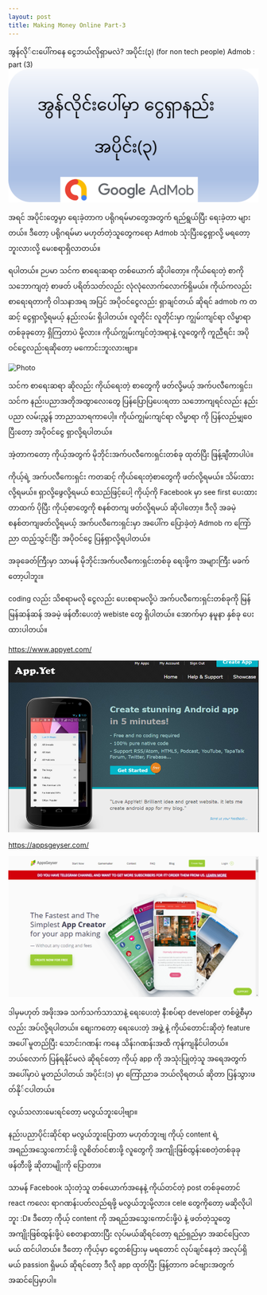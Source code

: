 ```yaml
---
layout: post
title: Making Money Online Part-3
---
```

အွန်လို်ငးပေါ်ကနေ ငွေဘယ်လိုရှာမလဲ? အပိုင်း(၃) (for non tech people) Admob : part (3)
![Photo](../images/social-preview/social-preview-making-money-part3.png)


အရင် အပိုင်းတွေမှာ ရေးခဲ့တာက ပရိုဂရမ်မာတွေအတွက် ရည်ရွယ်ပြီး ရေးခဲ့တာ များတယ်။ ဒီတော့ ပရိုဂရမ်မာ မဟုတ်တဲ့သူတွေကရော Admob သုံးပြီးငွေရှာလို့ မရတော့ဘူးလားလို့ မေးစရာရှိလာတယ်။


ရပါတယ်။ ဉပမာ သင်က စာရေးဆရာ တစ်ယောက် ဆိုပါတော့။ ကိုယ်ရေးတဲ့ စာကို သဘောကျတဲ့ စာဖတ် ပရိတ်သတ်လည်း လုံလုံလောက်လောက်ရှိမယ်။ ကိုယ်ကလည်း စာရေးရတာကို ဝါသနာအရ အပြင် အပိုဝင်ငွေလည်း ရှာချင်တယ် ဆိုရင် admob က တဆင့် ငွေရှာလို့ရမယ့် နည်းလမ်း ရှိပါတယ်။ လူတိုင်း လူတိုင်းမှာ ကျွမ်းကျင်ရာ လိမ္မာရာ တစ်ခုခုတော့ ရှိကြတာပဲ မို့လား။ ကိုယ်ကျွမ်းကျင်တဲ့အရာနဲ့ လူတွေကို ကူညီရင်း အပိုဝင်ငွေလည်းရဆိုတော့ မကောင်းဘူးလားဗျာ။




![Photo](../images/making-money/part3/step1.png)



သင်က စာရေးဆရာ ဆိုလည်း ကိုယ်ရေးတဲ့ စာတွေကို ဖတ်လို့မယ့် အက်ပလီကေးရှင်း၊ သင်က နည်းပညာအတိုအထွာလေးတွေ ပြန်ပြောပြပေးရတာ သဘောကျရင်လည်း နည်းပညာ လမ်းညွှန် ဘာညာသာရကာပေါ့။ ကိုယ်ကျွမ်းကျင်ရာ လိမ္မာရာ ကို ပြန်လည်မျှဝေပြီးတော့ အပိုဝင်ငွေ ရှာလို့ရပါတယ်။




အဲ့တာကတော့ ကိုယ့်အတွက် မိုဘိုင်းအက်ပလီကေးရှင်းတစ်ခု ထုတ်ပြီး ဖြန့်ချီတာပါပဲ။


ကိုယ့်ရဲ့ အက်ပလီကေးရှင်း ကတဆင့် ကိုယ်ရေးတဲ့စာတွေကို ဖတ်လို့ရမယ်။ သိမ်းထားလို့ရမယ်။ ရှာလို့ဖွေလို့ရမယ် စသည်ဖြင့်ပေါ့ ကိုယ့်ကို Facebook မှာ see first ပေးထားတာထက် ပိုပြီး ကိုယ့်စာတွေကို စနစ်တကျ ဖတ်လို့ရမယ် ဆိုပါတော့။ ဒီလို အခမဲ့ စနစ်တကျဖတ်လို့ရမယ့် အက်ပလီကေးရှင်းမှာ အပေါ်က ပြောခဲ့တဲ့ Admob က ကြော်ညာ ထည့်သွင်းပြီး အပိုဝင်ငွေ ပြန်ရှာလို့ရပါတယ်။




အခုခေတ်ကြီးမှာ သာမန် မိုဘိုင်းအက်ပလီကေးရှင်းတစ်ခု ရေးဖို့က အများကြီး မခက်တော့ပါဘူး။


coding လည်း သိစရာမလို ငွေလည်း ပေးစရာမလို့ပဲ အက်ပလီကေးရှင်းတစ်ခုကို မြန်မြန်ဆန်ဆန် အခမဲ့ ဖန်တီးပေးတဲ့ webiste တွေ ရှိပါတယ်။ အောက်မှာ နမူနာ နှစ်ခု ပေးထားပါတယ်။


https://www.appyet.com/


![Photo](../images/making-money/part3/step2.png)





https://appsgeyser.com/

![Photo](../images/making-money/part3/step3.png)






ဒါမှမဟုတ် အဖိုးအခ သက်သက်သာသာနဲ့ ရေးပေးတဲ့ နီးစပ်ရာ developer တစ်ဖွဲ့စီမှာလည်း အပ်လို့ရပါတယ်။ စျေးကတော့ ရေးပေးတဲ့ အဖွဲ့ နဲ့ ကိုယ်တောင်းဆိုတဲ့ feature အပေါ် မူတည်ပြီး သောင်းဂဏန်း ကနေ သိန်းဂဏန်းအထိ ကုန်ကျနိုင်ပါတယ်။ ဘယ်လောက် ပြန်ရနိုင်မလဲ ဆိုရင်တော့ ကိုယ့် app ကို အသုံးပြုတဲ့သူ အရေအတွက်အပေါ်မှာပဲ မူတည်ပါတယ် အပိုင်း(၁) မှာ ကြော်ညာခ ဘယ်လိုရတယ် ဆိုတာ ပြန်သွားဖတ်နို်ငပါတယ်။




လွယ်သလားမေးရင်တော့ မလွယ်ဘူးပေါ့ဗျာ။


နည်းပညာပိုင်းဆိုင်ရာ မလွယ်ဘူးပြောတာ မဟုတ်ဘူးဗျ ကိုယ့် content ရဲ့ အရည်အသွေးကောင်းဖို့ လူစိတ်ဝင်စားဖို့ လူတွေကို အကျိုးဖြစ်ထွန်းစေတဲ့တစ်ခုခု ဖန်တီးဖို့ ဆိုတာမျိုးကို ပြောတာ။


သာမန် Facebook သုံးတဲ့သူ တစ်ယောက်အနေနဲ့ ကိုယ်တင်တဲ့ post တစ်ခုတောင် react ကလေး ရာဂဏန်းပတ်လည်ရဖို့ မလွယ်ဘူးမို့လား။ cele တွေကိုတော့ မဆိုလိုပါဘူး :D။ ဒီတော့ ကိုယ့် content ကို အရည်အသွေးကောင်းဖို့ပဲ နဲ့ ဖတ်တဲ့သူတွေ အကျိုးဖြစ်ထွန်းဖို့ပဲ စေတနာထားပြီး လုပ်မယ်ဆိုရင်တော့ ရည်ရှည်မှာ အဆင်ပြေလာမယ် ထင်ပါတယ်။ ဒီတော့ ကိုယ့်မှာ ငွေတစ်ပြားမှ မရတောင် လုပ်ချင်နေတဲ့ အလုပ်ရှိမယ် passion ရှိမယ် ဆိုရင်တော့ ဒီလို app ထုတ်ပြီး ဖြန့်တာက ခင်ဗျားအတွက် အဆင်ပြေမှာပါ။